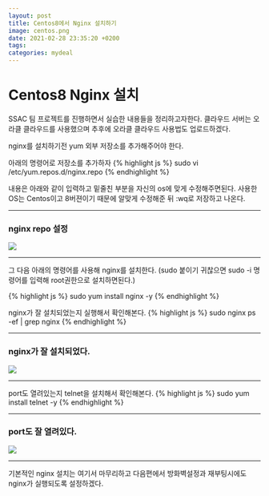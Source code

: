 ```yaml
---
layout: post
title: Centos8에서 Nginx 설치하기
image: centos.png
date: 2021-02-28 23:35:20 +0200
tags:
categories: mydeal
---
```


# Centos8 Nginx 설치
SSAC 팀 프로젝트를 진행하면서 실습한 내용들을 정리하고자한다.
클라우드 서버는 오라클 클라우드를 사용했으며 추후에 오라클 클라우드 사용법도 업로드하겠다.

nginx를 설치하기전 yum 외부 저장소를 추가해주어야 한다.

아래의 명령어로 저장소를 추가하자
{% highlight js %}
  sudo vi /etc/yum.repos.d/nginx.repo
{% endhighlight %}

내용은 아래와 같이 입력하고 밑줄친 부분을 자신의 os에 맞게 수정해주면된다.
사용한 OS는 Centos이고 8버젼이기 때문에 알맞게 수정해준 뒤 :wq로 저장하고 나온다.

***

### nginx repo 설정
![]({{site.baseurl}}/images/mydeal/nginx-repo설정.jpg)

***

그 다음 아래의 명령어를 사용해 nginx를 설치한다. 
(sudo 붙이기 귀찮으면 sudo -i 명령어를 입력해 root권한으로 설치하면된다.)

{% highlight js %}
  sudo yum install nginx -y
{% endhighlight %}

nginx가 잘 설치되었는지 실행해서 확인해본다.
{% highlight js %}
  sudo nginx
  ps -ef | grep nginx
{% endhighlight %}

***

### nginx가 잘 설치되었다.
![]({{site.baseurl}}/images/mydeal/start-nginx.PNG)

***

port도 열려있는지 telnet을 설치해서 확인해본다.
{% highlight js %}
  sudo yum install telnet -y
{% endhighlight %}

***

### port도 잘 열려있다.
![]({{site.baseurl}}/images/mydeal/nginx포트.PNG)

***

기본적인 nginx 설치는 여기서 마무리하고 다음편에서 
방화벽설정과 재부팅시에도 nginx가 실행되도록 설정하겠다.
